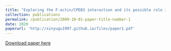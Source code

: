 ```yaml
---
title: "Exploring the F-actin/CPEB3 interaction and its possible role in the molecular mechanism of long-term memory"
collection: publications
permalink: /publication/2009-10-01-paper-title-number-1
date: 2020
paperurl: 'http://xinyugu1997.github.io/files/paper1.pdf'
---
```

[Download paper here](http://xinyugu1997.github.io/files/paper1.pdf)


